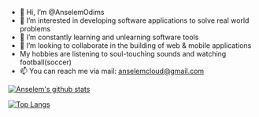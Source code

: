 - 👋 Hi, I’m @AnselemOdims
- 👀 I’m interested in developing software applications to solve real world problems
- 🌱 I’m constantly learning and unlearning software tools 
- 💞️ I’m looking to collaborate in the building of web & mobile applications
- My hobbies are listening to soul-touching sounds and watching football(soccer)
- 📫 You can reach me via mail: anselemcloud@gmail.com


[![Anselem's github stats](https://github-readme-stats.vercel.app/api?username=AnselemOdims&show_icons=true&theme=radical)](https://github.com/AnselemOdims/github-readme-stats)

[![Top Langs](https://github-readme-stats.vercel.app/api/top-langs/?username=AnselemOdims&show_icons=true&theme=radical&layout=compact)](https://github.com/AnselemOdims/github-readme-stats) 
<!---
AnselemOdims/AnselemOdims is a ✨ special ✨ repository because its `README.md` (this file) appears on your GitHub profile.
You can click the Preview link to take a look at your changes.
--->
